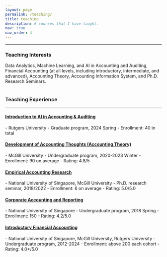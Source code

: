 ```yaml
---
layout: page
permalink: /teaching/
title: teaching
description: # courses that I have taught.
nav: true
nav_order: 4
---
```

<hr>
<div class="card mt-3 p-3">
    <h3 class="card-title font-weight-medium">Teaching Interests</h3>
    <div>
        Data Analytics, Machine Learning, and AI in Accounting and Auditing, Financial Accounting (at all levels, including introductory, intermediate, and advanced), Accounting Theory, Accounting Information System, and Ph.D. Research Seminars.
    </div>
</div>
<br>
<h3>Teaching Experience</h3>
<hr>
<h4><a href="/teaching">Introduction to AI in Accounting & Auditing</a></h4>
- Rutgers University
- Graduate program, 2024 Spring
- Enrollment: 40 in total

<h4><a href="/teaching">Development of Accounting Thoughts (Accounting Theory)</a></h4>
- McGill University
- Undergraduate program, 2020-2023 Winter
- Enrollment: 90 on average
- Rating: 4.8/5 

<h4><a href="/teaching">Empirical Accounting Research</a></h4>
- National University of Singapore, McGill University
- Ph.D. research seminar, 2018/2022
- Enrollment: 6 on average
- Rating: 5.0/5.0

<h4><a href="/teaching">Corporate Accounting and Reporting</a></h4>
- National University of Singapore
- Undergraduate program, 2018 Spring
- Enrollment: 150
- Rating: 4.2/5.0 

<h4><a href="/teaching">Introductory Financial Accounting</a></h4>
- National University of Singapore, McGill University, Rutgers University
- Undergraduate program, 2012-2024
- Enrollment: above 200 each cohort
- Rating: 4.0+/5.0 

